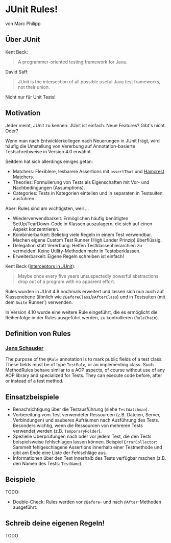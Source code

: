 # JUnit Rules!

von Marc Philipp

## Über JUnit

Kent Beck:

> A programmer-oriented testing framework for Java.

David Saff:

> JUnit is the intersection of all possible useful Java test frameworks, not their union.

Nicht nur für Unit Tests!

## Motivation

Jeder meint, JUnit zu kennen: JUnit ist einfach. Neue Features? Gibt's nicht. Oder?

Wenn man nach Entwicklerkollegen nach Neuerungen in JUnit frägt, wird häufig die Umstellung von Vererbung auf Annotation-basierte Testschreibweise in Version 4.0 erwähnt.

Seitdem hat sich allerdings einiges getan:

- Matchers: Flexiblere, lesbarere Assertions mit `assertThat` und [Hamcrest](http://code.google.com/p/hamcrest/) Matchers.
- Theories: Formulierung von Tests als Eigenschaften mit Vor- und Nachbedingungen (Assumptions).
- Categories: Tests in Kategorien einteilen und in separaten in Testsuiten ausführen.

Aber: Rules sind am wichtigsten, weil ...

- Wiederverwendbarkeit: Ermöglichen häufig benötigten SetUp/TearDown-Code in Klassen auszulagern, die sich auf einen Aspekt konzentrieren. 
- Kombinierbarkeit: Beliebig viele Regeln in einem Test verwendbar. Machen eigene Custom Test Runner (High Lander Prinzip) überflüssig.
- Delegation statt Vererbung: Helfen Testklassenhierarchien zu vermeiden! Keine Utility-Methoden mehr in Testoberklassen.
- Erweiterbarkeit: Eigene Regeln schreiben ist einfach!

Kent Beck ([Interceptors in JUnit](http://www.threeriversinstitute.org/blog/?p=155)):

> Maybe once every five years unsuspectedly powerful abstractions drop out of a program with no apparent effort.

Rules wurden in JUnit 4.9 nochmals erweitert und lassen sich nun auch auf Klassenebene (ähnlich wie `@BeforeClass`/`@AfterClass`) und in Testsuiten (mit dem `Suite` Runner`) verwenden.

In Version 4.10 wurde eine weitere Rule eingeführt, die es ermöglicht die Reihenfolge in der Rules ausgeführt werden, zu kontrollieren (`RuleChain`).


## Definition von Rules

### [Jens Schauder](http://blog.schauderhaft.de/2009/10/04/junit-rules/)

The purpose of the `@Rule` annotation is to mark public fields of a test class. These fields must be of type `TestRule`, or an implementing class. Such MethodRules behave similar to a AOP aspects, of course without use of any AOP library and specialized for Tests. They can execute code before, after or instead of a test method. 


## Einsatzbeispiele

- Benachrichtigung über die Testausführung (siehe `TestWatchman`).
- Vorbereitung vom Test verwendeter Ressourcen (z.B. Dateien, Server, Verbindungen) und sauberes Aufräumen nach Ausführung des Tests. Besonders wichtig, wenn die Ressourcen von mehreren Tests verwendet werden (z.B. `TemporaryFolder`).
- Spezielle Überprüfungen nach oder vor jedem Test, die den Tests beispielsweise fehlschlagen lassen können. Beispiel `ErrorCollector`: Sammelt fehlgeschlagene Assertions innerhalb einer Testmethode und gibt am Ende eine Liste der Fehlschläge aus.
- Informationen über den Test innerhalb des Tests verfügbar machen (z.B. den Namen des Tests: `TestName`).

## Beispiele

TODO:

- Double-Check: Rules werden vor `@Before`- und nach `@After`-Methoden ausgeführt.

## Schreib deine eigenen Regeln!

TODO
